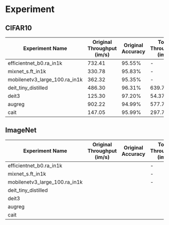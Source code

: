 # Experiment

## CIFAR10

| Experiment Name               | Original Throughput (im/s) | Original Accuracy | ToMe Throughput (im/s) | ToMe Accuracy | Epochs | Batch Size | Learning Rate |
|-------------------------------|----------------------------|-------------------|-------------------------|---------------|--------|------------|---------------|
| efficientnet_b0.ra_in1k       | 732.41                    | 95.55%           | -                       | -             | 200    | 64         | 0.0001        |
| mixnet_s.ft_in1k              | 330.78                    | 95.83%           | -                       | -             | 200    | 32         | 0.0001        |
| mobilenetv3_large_100.ra_in1k | 362.32                    | 95.35%           | -                       | -             | 200    | 32         | 0.0001        |
| deit_tiny_distilled           | 486.30                    | 96.31%           | 639.70                  | 96.31%        | 300    | 64         | 0.0001        |
| deit3                         | 125.30                    | 97.20%           | 54.37                   | 8.01%         | 200    | 32         | 0.0001        |
| augreg                        | 902.22                    | 94.99%           | 577.79                  | 94.99%        | 200    | 64         | 0.0001        |
| cait                          | 147.05                    | 95.99%           | 297.76                  | 95.99%        | 200    | 32         | 0.0001        |

## ImageNet

| Experiment Name               | Original Throughput (im/s) | Original Accuracy | ToMe Throughput (im/s) | ToMe Accuracy | Epochs | Batch Size | Learning Rate |
|-------------------------------|----------------------------|-------------------|-------------------------|---------------|--------|------------|---------------|
| efficientnet_b0.ra_in1k       |                     |            | -                       | -             | 200    | 64         | 0.0001        |
| mixnet_s.ft_in1k              |                     |            | -                       | -             | 200    | 32         | 0.0001        |
| mobilenetv3_large_100.ra_in1k |                     |            | -                       | -             | 200    | 32         | 0.0001        |
| deit_tiny_distilled           |                     |            |                   |         | 300    | 64         | 0.0001        |
| deit3                         |                     |            |                    |          | 200    | 32         | 0.0001        |
| augreg                        |                     |            |                   |         | 200    | 64         | 0.0001        |
| cait                          |                     |            |                   |         | 200    | 32         | 0.0001        |

